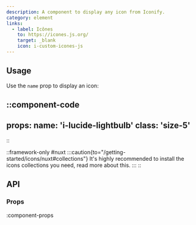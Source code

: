 ```yaml
---
description: A component to display any icon from Iconify.
category: element
links:
  - label: Icônes
    to: https://icones.js.org/
    target: _blank
    icon: i-custom-icones-js
---
```


## Usage

Use the `name` prop to display an icon:

::component-code
---
props:
  name: 'i-lucide-lightbulb'
  class: 'size-5'
---
::

::framework-only
#nuxt
:::caution{to="/getting-started/icons/nuxt#collections"}
It's highly recommended to install the icons collections you need, read more about this.
:::
::

## API

### Props

:component-props
